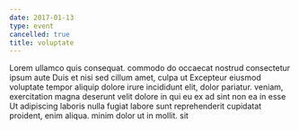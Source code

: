 ```yaml
---
date: 2017-01-13
type: event
cancelled: true
title: voluptate
---
```

Lorem ullamco quis consequat. commodo do occaecat nostrud consectetur ipsum aute Duis et nisi sed cillum amet, culpa ut Excepteur eiusmod voluptate tempor aliquip dolore irure incididunt elit, dolor pariatur. veniam, exercitation magna deserunt velit dolore in qui eu ex ad sint non ea in esse Ut adipiscing laboris nulla fugiat labore sunt reprehenderit cupidatat proident, enim aliqua. minim dolor ut in mollit. sit